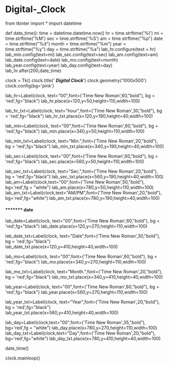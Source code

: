 # Digital-_Clock
from tkinter import *
import datetime

def date_time():
    time = datetime.datetime.now()
    hr = time.strftime('%I')
    mi = time.strftime('%M')
    sec = time.strftime('%S')
    am = time.strftime("%p")
    date = time.strftime("%d")
    month = time.strftime("%m")
    year = time.strftime("%y")
    day = time.strftime("%a")
    lab_hr.configure(text = hr)
    lab_min.config(text=mi)
    lab_sec.config(text=sec)
    lab_am.config(text=am)
    lab_date.config(text=date)
    lab_mo.config(text=month)
    lab_year.config(text=year)
    lab_day.config(text=day)
    lab_hr.after(200,date_time)



clock = Tk()
clock.title('      *******Digital Clock*******')
clock.geometry('1000x500')
clock.config(bg='pink')



lab_hr=Label(clock, text="00",font=('Time New Roman',60,"bold"),
                         bg = 'red',fg="black")
lab_hr.place(x=120,y=50,height=110,width=100)

lab_hr_txt=Label(clock, text="hour",font=('Time New Roman',30,"bold"),
                         bg = 'red',fg="black")
lab_hr_txt.place(x=120,y=190,height=40,width=100)





lab_min=Label(clock, text="00",font=('Time New Roman',60,"bold"),
                         bg = 'red',fg="black")
lab_min.place(x=340,y=50,height=110,width=100)


lab_min_txt=Label(clock, text="Min.",font=('Time New Roman',20,"bold"),
                         bg = 'red',fg="black")
lab_min_txt.place(x=340,y=190,height=40,width=100)



lab_sec=Label(clock, text="00",font=('Time New Roman',60,"bold"),
                         bg = 'red',fg="black")
lab_sec.place(x=560,y=50,height=110,width=100)


lab_sec_txt=Label(clock, text="Sec.",font=('Time New Roman',20,"bold"),
                         bg = 'red',fg="black")
lab_sec_txt.place(x=560,y=190,height=40,width=100)
lab_am=Label(clock,text="00",font=('Time New Roman',50,"bold"),
                     bg='red',fg = "white")
lab_am.place(x=780,y=50,height=110,width=100)
lab_am_txt=Label(clock,text="AM/PM",font=('Time New Roman',20,"bold"),
                     bg='red',fg="white")
lab_am_txt.place(x=780,y=190,height=40,width=100)                                          


 #### ******* date 
lab_date=Label(clock, text="00",font=('Time New Roman',60,"bold"),
                         bg = 'red',fg="black")
lab_date.place(x=120,y=270,height=110,width=100)

lab_date_txt=Label(clock, text="Date",font=('Time New Roman',30,"bold"),
                         bg = 'red',fg="black")
lab_date_txt.place(x=120,y=410,height=40,width=100)


lab_mo=Label(clock, text="00",font=('Time New Roman',60,"bold"),
                         bg = 'red',fg="black")
lab_mo.place(x=340,y=270,height=110,width=100)


lab_mo_txt=Label(clock, text="Month.",font=('Time New Roman',20,"bold"),
                         bg = 'red',fg="black")
lab_mo_txt.place(x=340,y=410,height=40,width=100)

lab_year=Label(clock, text="00",font=('Time New Roman',60,"bold"),
                         bg = 'red',fg="black")
lab_year.place(x=560,y=270,height=110,width=100)

lab_year_txt=Label(clock, text="Year",font=('Time New Roman',20,"bold"),
                         bg = 'red',fg="black")
lab_year_txt.place(x=560,y=410,height=40,width=100)

lab_day=Label(clock,text="00",font=('Time New Roman',35,"bold"),
                     bg='red',fg = "white")
lab_day.place(x=780,y=270,height=110,width=100)
lab_day_txt=Label(clock,text="Day",font=('Time New Roman',20,"bold"),
                     bg='red',fg="white")
lab_day_txt.place(x=780,y=410,height=40,width=100)                                          

date_time()

clock.mainloop()

